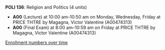 **POLI 136**: Religion and Politics (4 units)

- **A00** (Lecture) at 10:00 am–10:50 am on Monday, Wednesday, Friday at PRICE THTRE by Magagna, Victor Valentine (A00474313)
- **A00** (Final Exam) at 8:00 am–10:59 am on Friday at PRICE THTRE by Magagna, Victor Valentine (A00474313)

[Enrollment numbers over time](./POLI136.tsv)
